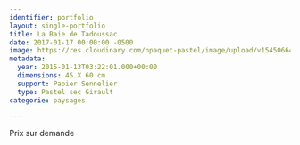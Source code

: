 ```yaml
---
identifier: portfolio
layout: single-portfolio
title: La Baie de Tadoussac
date: 2017-01-17 00:00:00 -0500
image: https://res.cloudinary.com/npaquet-pastel/image/upload/v1545066494/La-Baie-de-Tadoussac-pastel-45-X-60-cm-2014.jpg
metadata:
  year: 2015-01-13T03:22:01.000+00:00
  dimensions: 45 X 60 cm
  support: Papier Sennelier
  type: Pastel sec Girault
categorie: paysages

---
```

Prix sur demande